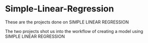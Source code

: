 # Simple-Linear-Regression

These are the projects done on SIMPLE LINEAR REGRESSION

The two projects shot us into the workflow of creating a model using SIMPLE LINEAR REGRESSION
